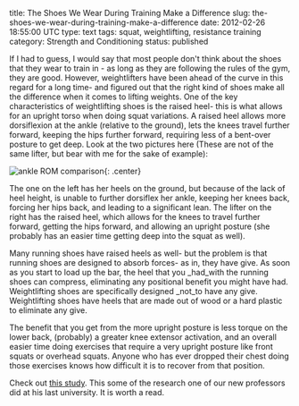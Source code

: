 title: The Shoes We Wear During Training Make a Difference
slug: the-shoes-we-wear-during-training-make-a-difference
date: 2012-02-26 18:55:00 UTC
type: text
tags: squat, weightlifting, resistance training
category: Strength and Conditioning
status: published

If I had to guess, I would say that most people don't think about the shoes that they wear to train in - as long as they are following the rules of the gym, they are good. However, weightlifters have been ahead of the curve in this regard for a long time- and figured out that the right kind of shoes make all the difference when it comes to lifting weights. One of the key characteristics of weightlifting shoes is the raised heel- this is what allows for an upright torso when doing squat variations. A raised heel allows more dorsiflexion at the ankle (relative to the ground), lets the knees travel further forward, keeping the hips further forward, requiring less of a bent-over posture to get deep. Look at the two pictures here (These are not of the same lifter, but bear with me for the sake of example):

![ankle ROM comparison](/2012/squat_ankle_rom.jpg){: .center}


The one on the left has her heels on the ground, but because of the lack of heel height, is unable to further dorsiflex her ankle, keeping her knees back, forcing her hips back, and leading to a significant lean. The lifter on the right has the raised heel, which allows for the knees to travel further forward, getting the hips forward, and allowing an upright posture (she probably has an easier time getting deep into the squat as well).

Many running shoes have raised heels as well- but the problem is that running shoes are designed to absorb forces- as in, they have give. As soon as you start to load up the bar, the heel that you _had_with the running shoes can compress, eliminating any positional benefit you might have had. Weightlifting shoes are specifically designed _not_to have any give. Weightlifting shoes have heels that are made out of wood or a hard plastic to eliminate any give.

The benefit that you get from the more upright posture is less torque on the lower back, (probably) a greater knee extensor activation, and an overall easier time doing exercises that require a very upright posture like front squats or overhead squats. Anyone who has ever dropped their chest doing those exercises knows how difficult it is to recover from that position.

Check out [this study](http://www.ncbi.nlm.nih.gov/pubmed/22201687). This some of the research one of our new professors did at his last university. It is worth a read.